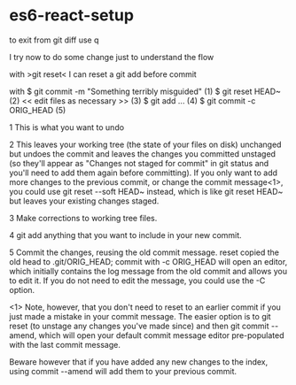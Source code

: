 # es6-react-setup

to exit from git diff use q

I try now to do some change just to understand the flow

with >git reset< I can reset a git add before commit

with
$ git commit -m "Something terribly misguided"              (1)
$ git reset HEAD~                                           (2)
<< edit files as necessary >>                               (3)
$ git add ...                                               (4)
$ git commit -c ORIG_HEAD                                   (5)



1   This is what you want to undo

2   This leaves your working tree (the state of your files on disk) unchanged but undoes the commit and leaves the changes you committed  unstaged (so they'll appear as "Changes not staged for commit" in git status and you'll need to add them again before committing). If you only want to add more changes to the previous commit, or change the commit message<1>, you could use git reset --soft HEAD~ instead, which is like git reset HEAD~ but leaves your existing changes staged.

3   Make corrections to working tree files.

4   git add anything that you want to include in your new commit.

5   Commit the changes, reusing the old commit message. reset copied the old head to .git/ORIG_HEAD; commit with -c ORIG_HEAD will open an editor, which initially contains the log message from the old commit and allows you to edit it. If you do not need to edit the message, you could use the -C option.

<1> Note, however, that you don't need to reset to an earlier commit if you just made a mistake in your commit message. The easier option is to git reset (to unstage any changes you've made since) and then git commit --amend, which will open your default commit message editor pre-populated with the last commit message.

Beware however that if you have added any new changes to the index, using commit --amend will add them to your previous commit.
